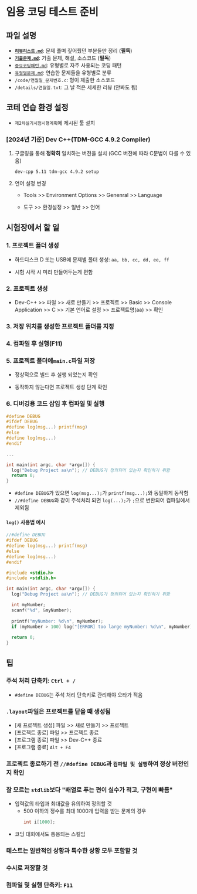 # 임용 코딩 테스트 준비
## 파일 설명
- **[`리뷰리스트.md`](리뷰리스트.md)**: 문제 풀며 짚어줬던 부분들만 정리 (**필독**)
- **[`기출문제.md`](기출문제.md)**: 기출 문제, 해설, 소스코드 (**필독**)
- [`중요코딩패턴.md`](중요코딩패턴.md): 유형별로 자주 사용되는 코딩 패턴
- [`유형별문제.md`](유형별문제.md): 연습한 문제들을 유형별로 분류
- `/code/연월일_문제번호.c`: 형이 제출한 소스코드
- `/details/연월일.txt`: 그 날 적은 세세한 리뷰 (안봐도 됨)

## 코테 연습 환경 설정
* `제2차실기시험시행계획`에 제시된 툴 설치

### [2024년 기준] Dev C++(TDM-GCC 4.9.2 Compiler)
1. 구글링을 통해 **정확히** 일치하는 버전을 설치 (GCC 버전에 따라 C문법이 다를 수 있음)

    ```
    dev-cpp 5.11 tdm-gcc 4.9.2 setup
    ```

1. 언어 설정 변경
   
    - Tools >> Environment Options >> Genenral >> Language

    - 도구 >> 환경설정 >> 일반 >> 언어

## 시험장에서 할 일
### 1. 프로젝트 폴더 생성

  - 하드디스크 D 또는 USB에 문제별 폴더 생성: `aa, bb, cc, dd, ee, ff`

  - 시험 시작 시 미리 만들어두는게 편함

### 2. 프로젝트 생성
  - Dev-C++ >> 파일 >> 새로 만들기 >> 프로젝트 >> Basic >> Console Application >> C >> 기본 언어로 설정 >> 프로젝트명(aa) >> 확인

### 3. 저장 위치를 생성한 프로젝트 폴더를 지정

### 4. 컴파일 후 실행(F11)

### 5. 프로젝트 폴더에`main.c`파일 저장
  - 정상적으로 빌드 후 실행 되었는지 확인

  - 동작하지 않는다면 프로젝트 생성 단계 확인

### 6. 디버깅용 코드 삽입 후 컴파일 및 실행
  ```c
  #define DEBUG
  #ifdef DEBUG
  #define log(msg...) printf(msg)
  #else
  #define log(msg...)
  #endif

  ...

  int main(int argc, char *argv[]) {
    log("Debug Project aa\n"); // DEBUG가 정의되어 있는지 확인하기 위함
    return 0;
  }
  ```

  - `#define DEBUG`가 있으면 `log(msg...);`가 `printf(msg...);`와 동일하게 동작함
  - `//#define DEBUG`와 같이 주석처리 되면 `log(...);`가 `;`으로 변환되어 컴파일에서 제외됨

#### `log()` 사용법 예시
  ```c
  //#define DEBUG
  #ifdef DEBUG
  #define log(msg...) printf(msg)
  #else
  #define log(msg...)
  #endif
  
  #include <stdio.h>
  #include <stdlib.h>
  
  int main(int argc, char *argv[]) {
    log("Debug Project aa\n"); // DEBUG가 정의되어 있는지 확인하기 위함

    int myNumber;
    scanf("%d", &myNumber);
    
    printf("myNumber: %d\n", myNumber);
    if (myNumber > 100) log("[ERROR] too large myNumber: %d\n", myNumber);
    
    return 0;
  }
  ```

## 팁
### 주석 처리 단축키: `Ctrl + /`
- `#define DEBUG`는 주석 처리 단축키로 관리해야 오타가 적음

### `.layout`파일은 프로젝트를 닫을 때 생성됨
- [새 프로젝트 생성] 파일 >> 새로 만들기 >> 프로젝트
- [프로젝트 종료] 파일 >> 프로젝트 종료
- [프로그램 종료] 파일 >> Dev-C++ 종료
- [프로그램 종료] `Alt + F4`
   
### 프로젝트 종료하기 전 `//#define DEBUG`과 `컴파일 및 실행`하여 정상 버전인지 확인

### 잘 모르는 `stdlib`보다 "배열로 푸는 편이 실수가 적고, 구현이 빠름"
- 입력값의 타입과 최대값을 유의하여 정의할 것
    - 500 이하의 정수를 최대 1000개 입력을 받는 문제의 경우
      ```c
      int i[1000];
      ```
- 코딩 대회에서도 통용되는 스킬임

### 테스트는 일반적인 상황과 특수한 상황 모두 포함할 것

### 수시로 저장할 것

### 컴파일 및 실행 단축키: `F11`

